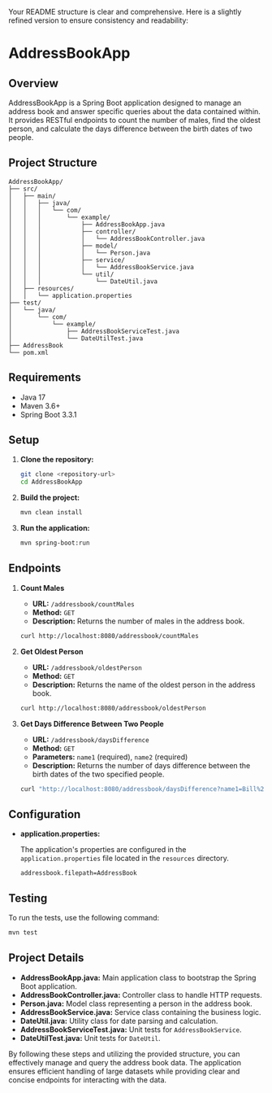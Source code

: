 Your README structure is clear and comprehensive. Here is a slightly refined version to ensure consistency and readability:

# AddressBookApp

## Overview

AddressBookApp is a Spring Boot application designed to manage an address book and answer specific queries about the data contained within. It provides RESTful endpoints to count the number of males, find the oldest person, and calculate the days difference between the birth dates of two people.

## Project Structure

```
AddressBookApp/
├── src/
│   ├── main/
│   │   ├── java/
│   │   │   └── com/
│   │   │       └── example/
│   │   │           ├── AddressBookApp.java
│   │   │           ├── controller/
│   │   │           │   └── AddressBookController.java
│   │   │           ├── model/
│   │   │           │   └── Person.java
│   │   │           ├── service/
│   │   │           │   └── AddressBookService.java
│   │   │           └── util/
│   │   │               └── DateUtil.java
│   ├── resources/
│   │   └── application.properties
├── test/
│   └── java/
│       └── com/
│           └── example/
│               ├── AddressBookServiceTest.java
│               └── DateUtilTest.java
├── AddressBook
└── pom.xml
```

## Requirements

- Java 17
- Maven 3.6+
- Spring Boot 3.3.1

## Setup

1. **Clone the repository:**

   ```sh
   git clone <repository-url>
   cd AddressBookApp
   ```

2. **Build the project:**

   ```sh
   mvn clean install
   ```

3. **Run the application:**

   ```sh
   mvn spring-boot:run
   ```

## Endpoints

1. **Count Males**

    - **URL:** `/addressbook/countMales`
    - **Method:** `GET`
    - **Description:** Returns the number of males in the address book.

   ```sh
   curl http://localhost:8080/addressbook/countMales
   ```

2. **Get Oldest Person**

    - **URL:** `/addressbook/oldestPerson`
    - **Method:** `GET`
    - **Description:** Returns the name of the oldest person in the address book.

   ```sh
   curl http://localhost:8080/addressbook/oldestPerson
   ```

3. **Get Days Difference Between Two People**

    - **URL:** `/addressbook/daysDifference`
    - **Method:** `GET`
    - **Parameters:** `name1` (required), `name2` (required)
    - **Description:** Returns the number of days difference between the birth dates of the two specified people.

   ```sh
   curl "http://localhost:8080/addressbook/daysDifference?name1=Bill%20McKnight&name2=Paul%20Robinson"
   ```

## Configuration

- **application.properties:**

  The application's properties are configured in the `application.properties` file located in the `resources` directory.

  ```properties
  addressbook.filepath=AddressBook
  ```

## Testing

To run the tests, use the following command:

```sh
mvn test
```

## Project Details

- **AddressBookApp.java:** Main application class to bootstrap the Spring Boot application.
- **AddressBookController.java:** Controller class to handle HTTP requests.
- **Person.java:** Model class representing a person in the address book.
- **AddressBookService.java:** Service class containing the business logic.
- **DateUtil.java:** Utility class for date parsing and calculation.
- **AddressBookServiceTest.java:** Unit tests for `AddressBookService`.
- **DateUtilTest.java:** Unit tests for `DateUtil`.

By following these steps and utilizing the provided structure, you can effectively manage and query the address book data. The application ensures efficient handling of large datasets while providing clear and concise endpoints for interacting with the data.